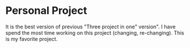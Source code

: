# Personal Project

It is the best version of previous "Three project in one" version". I have spend the most time working on this project (changing, re-changing). This is my favorite project.
